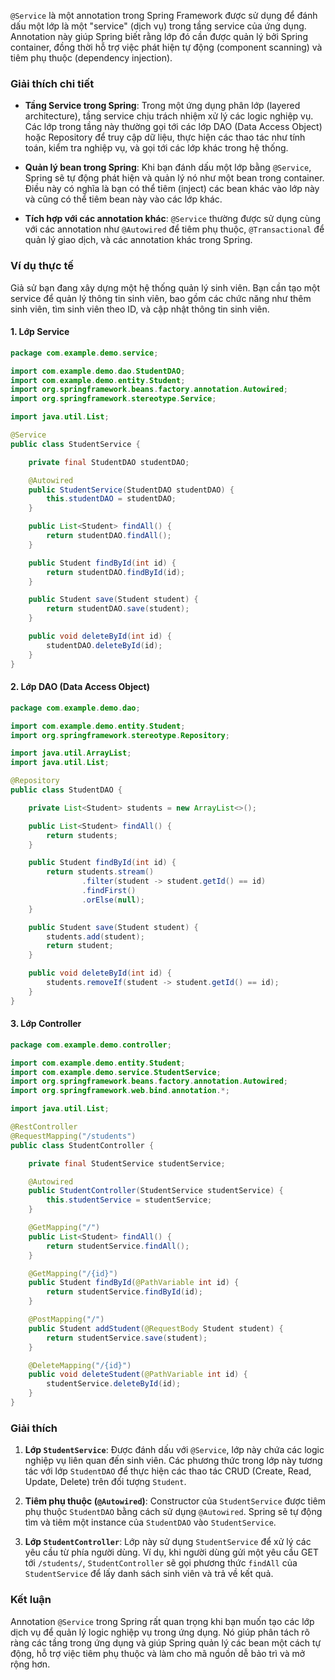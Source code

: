 `@Service` là một annotation trong Spring Framework được sử dụng để đánh dấu một lớp là một "service" (dịch vụ) trong tầng service của ứng dụng. Annotation này giúp Spring biết rằng lớp đó cần được quản lý bởi Spring container, đồng thời hỗ trợ việc phát hiện tự động (component scanning) và tiêm phụ thuộc (dependency injection).

### Giải thích chi tiết

- **Tầng Service trong Spring**: Trong một ứng dụng phân lớp (layered architecture), tầng service chịu trách nhiệm xử lý các logic nghiệp vụ. Các lớp trong tầng này thường gọi tới các lớp DAO (Data Access Object) hoặc Repository để truy cập dữ liệu, thực hiện các thao tác như tính toán, kiểm tra nghiệp vụ, và gọi tới các lớp khác trong hệ thống.

- **Quản lý bean trong Spring**: Khi bạn đánh dấu một lớp bằng `@Service`, Spring sẽ tự động phát hiện và quản lý nó như một bean trong container. Điều này có nghĩa là bạn có thể tiêm (inject) các bean khác vào lớp này và cũng có thể tiêm bean này vào các lớp khác.

- **Tích hợp với các annotation khác**: `@Service` thường được sử dụng cùng với các annotation như `@Autowired` để tiêm phụ thuộc, `@Transactional` để quản lý giao dịch, và các annotation khác trong Spring.

### Ví dụ thực tế

Giả sử bạn đang xây dựng một hệ thống quản lý sinh viên. Bạn cần tạo một service để quản lý thông tin sinh viên, bao gồm các chức năng như thêm sinh viên, tìm sinh viên theo ID, và cập nhật thông tin sinh viên.

#### 1. Lớp Service

```java
package com.example.demo.service;

import com.example.demo.dao.StudentDAO;
import com.example.demo.entity.Student;
import org.springframework.beans.factory.annotation.Autowired;
import org.springframework.stereotype.Service;

import java.util.List;

@Service
public class StudentService {

    private final StudentDAO studentDAO;

    @Autowired
    public StudentService(StudentDAO studentDAO) {
        this.studentDAO = studentDAO;
    }

    public List<Student> findAll() {
        return studentDAO.findAll();
    }

    public Student findById(int id) {
        return studentDAO.findById(id);
    }

    public Student save(Student student) {
        return studentDAO.save(student);
    }

    public void deleteById(int id) {
        studentDAO.deleteById(id);
    }
}
```

#### 2. Lớp DAO (Data Access Object)

```java
package com.example.demo.dao;

import com.example.demo.entity.Student;
import org.springframework.stereotype.Repository;

import java.util.ArrayList;
import java.util.List;

@Repository
public class StudentDAO {

    private List<Student> students = new ArrayList<>();

    public List<Student> findAll() {
        return students;
    }

    public Student findById(int id) {
        return students.stream()
                .filter(student -> student.getId() == id)
                .findFirst()
                .orElse(null);
    }

    public Student save(Student student) {
        students.add(student);
        return student;
    }

    public void deleteById(int id) {
        students.removeIf(student -> student.getId() == id);
    }
}
```

#### 3. Lớp Controller

```java
package com.example.demo.controller;

import com.example.demo.entity.Student;
import com.example.demo.service.StudentService;
import org.springframework.beans.factory.annotation.Autowired;
import org.springframework.web.bind.annotation.*;

import java.util.List;

@RestController
@RequestMapping("/students")
public class StudentController {

    private final StudentService studentService;

    @Autowired
    public StudentController(StudentService studentService) {
        this.studentService = studentService;
    }

    @GetMapping("/")
    public List<Student> findAll() {
        return studentService.findAll();
    }

    @GetMapping("/{id}")
    public Student findById(@PathVariable int id) {
        return studentService.findById(id);
    }

    @PostMapping("/")
    public Student addStudent(@RequestBody Student student) {
        return studentService.save(student);
    }

    @DeleteMapping("/{id}")
    public void deleteStudent(@PathVariable int id) {
        studentService.deleteById(id);
    }
}
```

### Giải thích

1. **Lớp `StudentService`**: Được đánh dấu với `@Service`, lớp này chứa các logic nghiệp vụ liên quan đến sinh viên. Các phương thức trong lớp này tương tác với lớp `StudentDAO` để thực hiện các thao tác CRUD (Create, Read, Update, Delete) trên đối tượng `Student`.

2. **Tiêm phụ thuộc (`@Autowired`)**: Constructor của `StudentService` được tiêm phụ thuộc `StudentDAO` bằng cách sử dụng `@Autowired`. Spring sẽ tự động tìm và tiêm một instance của `StudentDAO` vào `StudentService`.

3. **Lớp `StudentController`**: Lớp này sử dụng `StudentService` để xử lý các yêu cầu từ phía người dùng. Ví dụ, khi người dùng gửi một yêu cầu GET tới `/students/`, `StudentController` sẽ gọi phương thức `findAll` của `StudentService` để lấy danh sách sinh viên và trả về kết quả.

### Kết luận

Annotation `@Service` trong Spring rất quan trọng khi bạn muốn tạo các lớp dịch vụ để quản lý logic nghiệp vụ trong ứng dụng. Nó giúp phân tách rõ ràng các tầng trong ứng dụng và giúp Spring quản lý các bean một cách tự động, hỗ trợ việc tiêm phụ thuộc và làm cho mã nguồn dễ bảo trì và mở rộng hơn.